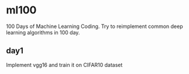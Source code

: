 # ml100
100 Days of Machine Learning Coding. Try to reimplement common deep learning algorithms in 100 day.

## day1
Implement vgg16 and train it on CIFAR10 dataset
